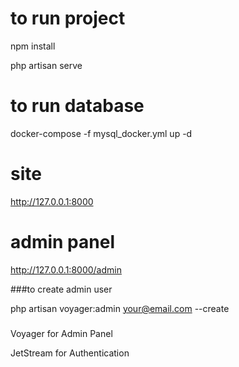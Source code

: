 # to run project

npm install

php artisan serve

# to run database

docker-compose -f mysql_docker.yml up -d

# site 

http://127.0.0.1:8000

# admin panel

http://127.0.0.1:8000/admin

###to create admin user

php artisan voyager:admin your@email.com --create

###

Voyager for Admin Panel

JetStream for Authentication 
